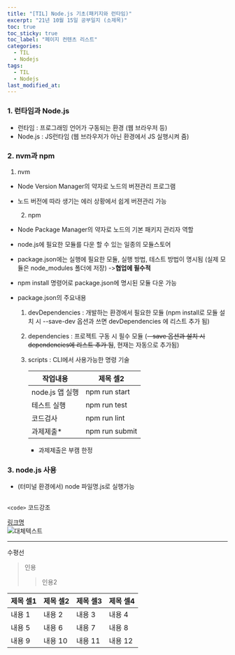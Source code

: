 ```yaml
---
title: "[TIL] Node.js 기초(패키지와 런타임)"
excerpt: "21년 10월 15일 공부일지 (소제목)"
toc: true
toc_sticky: true
toc_label: "페이지 컨텐츠 리스트"
categories:
  - TIL
  - Nodejs
tags:
  - TIL
  - Nodejs
last_modified_at:
---
```


### **1. 런타임과 Node.js**
- 런타임 : 프로그래밍 언어가 구동되는 환경 (웹 브라우저 등)
- Node.js : JS런타임 (웹 브라우저가 아닌 환경에서 JS 실행시켜 줌)

### **2. nvm과 npm**
  1. nvm  
- Node Version Manager의 약자로 노드의 버젼관리 프로그램
- 노드 버전에 따라 생기는 에러 상황에서 쉽게 버젼관리 가능

  2. npm  
- Node Package Manager의 약자로 노드의 기본 패키지 관리자 역할
- node.js에 필요한 모듈를 다운 할 수 있는 일종의 모듈스토어
- package.json에는 실행에 필요한 모듈, 실행 방법, 테스트 방법이 명시됨 (실제 모듈은 node_modules 폴더에 저장) ->**협업에 필수적**
- npm install 명령어로 package.json에 명시된 모듈 다운 가능

- package.json의 주요내용
  1) devDependencies : 개발하는 환경에서 필요한 모듈
   (npm install로 모듈 설치 시  --save-dev 옵션과 쓰면 devDependencies 에 리스트 추가 됨)
  2) dependencies : 프로젝트 구동 시 필수 모듈
    (~~--save 옵션과 설치 시 dependencies에 리스트 추가 됨~~, 현재는 자동으로 추가됨)
  3) scripts : CLI에서 사용가능한 명령 기술  
     
      |작업내용|제목 셀2|
      |---|---|
      |node.js 앱 실행|npm run start|
      |테스트 실행|npm run test|
      |코드검사|npm run lint|
      |과제제출*|npm run submit|
      * 과제제출은 부캠 한정

### **3. node.js 사용**
- (터미널 환경에서) node 파일명.js로 실행가능

```javascript
```
`<code>` 코드강조

[링크명](링크주소)    
![대체텍스트](이미지주소)

*** 
수평선

>인용
>>인용2

|제목 셀1|제목 셀2|제목 셀3|제목 셀4|
|---|---|---|---|
|내용 1|내용 2|내용 3|내용 4|
|내용 5|내용 6|내용 7|내용 8|
|내용 9|내용 10|내용 11|내용 12|